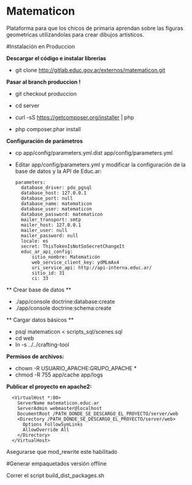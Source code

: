 Matematicon
======================

Plataforma para que los chicos de primaria aprendan sobre las figuras geometricas utilizandolas para crear dibujos artisticos.

#Instalación en Produccion

**Descargar el código e instalar librerias**
* git clone http://gitlab.educ.gov.ar/externos/matematicon.git

**Pasar al branch produccion !**
* git checkout produccion

* cd server

* curl -sS https://getcomposer.org/installer | php

* php composer.phar install

**Configuración de parámetros**

* cp app/config/parameters.yml.dist app/config/parameters.yml
* Editar app/config/parameters.yml y modificar la configuración de la base de datos y la API de Educ.ar:

      parameters:
        database_driver: pdo_pgsql
        database_host: 127.0.0.1
        database_port: null
        database_name: matematicon
        database_user: matematicon
        database_password: matematicon
        mailer_transport: smtp
        mailer_host: 127.0.0.1
        mailer_user: null
        mailer_password: null
        locale: es
        secret: ThisTokenIsNotSoSecretChangeIt
        educ_ar_api_config:
            sitio_nombre: Matematicón
            web_service_client_key: ydMLmAx4
            uri_service_api: http://api-interna.educ.ar/
            sitio_id: 31
            ci: 33

** Crear base de datos **

* ./app/console doctrine:database:create
* ./app/console doctrine:schema:create

** Cargar datos básicos **
* psql matematicon < scripts_sql/scenes.sql
* cd web
* ln -s ../../crafting-tool

**Permisos de archivos:**
* chown -R USUARIO_APACHE:GRUPO_APACHE *
* chmod -R 755 app/cache app/logs

**Publicar el proyecto en apache2:**

      <VirtualHost *:80>
        ServerName matematicon.educ.ar
        ServerAdmin webmaster@localhost
        DocumentRoot /PATH_DONDE_SE_DESCARGO_EL_PROYECTO/server/web
        <Directory /PATH_DONDE_SE_DESCARGO_EL_PROYECTO/server/web>
		  Options FollowSymLinks
		  AllowOverride All
        </Directory>
      </VirtualHost>

Asegurarse que mod_rewrite este habilitado

#Generar empaquetados versión offline

Correr el script build_dist_packages.sh

